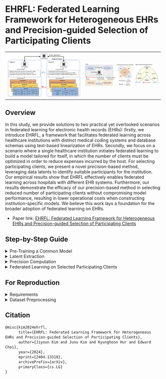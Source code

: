 # EHRFL: Federated Learning Framework for Heterogeneous EHRs and Precision-guided Selection of Participating Clients
<table align="center">
  <tr>
    <td><img src="https://github.com/ji-youn-kim/EHRFL/blob/master/resources/Figure1.png?raw=true" width="500"/></td>
    <td><img src="https://github.com/ji-youn-kim/EHRFL/blob/master/resources/Figure2.png?raw=true" width="500"/></td>
  </tr>
</table>

## Overview
In this study, we provide solutions to two practical yet overlooked scenarios in federated learning for electronic health records (EHRs): firstly, we introduce EHRFL, a framework that facilitates federated learning across healthcare institutions with distinct medical coding systems and database schemas using text-based linearization of EHRs. 
Secondly, we focus on a scenario where a single healthcare institution initiates federated learning to build a model tailored for itself, in which the number of clients must be optimized in order to reduce expenses incurred by the host. For selecting participating clients, we present a novel precision-based method, leveraging data latents to identify suitable participants for the institution.
Our empirical results show that EHRFL effectively enables federated learning across hospitals with different EHR systems. 
Furthermore, our results demonstrate the efficacy of our precision-based method in selecting 
reduced number of participating clients without compromising model performance, resulting in lower operational costs when constructing institution-specific models.
We believe this work lays a foundation for the broader adoption of federated learning on EHRs.

- Paper link: [EHRFL: Federated Learning Framework for Heterogeneous EHRs and Precision-guided Selection of Participating Clients](http://arxiv.org/abs/2404.13318)

## Step-by-Step Guide

<details>
  
<summary>Pre-Training a Common Model</summary>

A common pre-trained model is needed to extract latents from the host and subject datas. \
The host can train this model by (1) setting the [Accelerate](https://huggingface.co/docs/accelerate/en/index) configuration and (2) running the code as follows. \
**Accelerate Config:**
```
compute_environment: LOCAL_MACHINE
distributed_type: MULTI_GPU # You May Use Multiple GPUs
downcast_bf16: 'no'
gpu_ids: [GPU IDs] 
machine_rank: 0
main_training_function: main
mixed_precision: bf16
num_machines: 1
num_processes: [# of GPUs]
rdzv_backend: static
same_network: true
tpu_env: []
tpu_use_cluster: false
tpu_use_sudo: false
use_cpu: false
```
**Code Script** (also located in scripts/single.sh):
```
CUDA_VISIBLE_DEVICES=[GPU IDs] \ # You May Use Multiple GPUs
accelerate launch \
--main_process_port [Port] \
--num_processes [# of GPUs] \
--gpu_ids [GPU IDs] \ # You May Use Multiple GPUs
../main.py \
--input_path [Your Input Path] \
--save_dir [Your Save Directory] \
--train_type single \
--type_token \
--dpe \
--pos_enc \
--n_layers 2 \
--batch_size 64 \
--wandb_project_name [Your Wandb Project Name] \
--wandb_entity_name [Your Wandb Entity Name] \
--src_data [Host Data] \
--mixed_precision bf16
```

</details>

<details>

<summary>Latent Extraction</summary>

The host sends the pre-trained model to subject clients for latent extraction. \
The host and subjects each extract latents with their respective data. \
**Accelerate Config:**
```
compute_environment: LOCAL_MACHINE
distributed_type: 'NO'
downcast_bf16: 'no'
gpu_ids: [GPU ID] # Use a Single GPU
machine_rank: 0
main_training_function: main
mixed_precision: 'no'
num_machines: 1
num_processes: 1
rdzv_backend: static
same_network: true
tpu_env: []
tpu_use_cluster: false
tpu_use_sudo: false
use_cpu: false
```
**Code Script** (also located in scripts/extract_latent.sh):
```
CUDA_VISIBLE_DEVICES=[GPU ID] \ # Use a Single GPU
accelerate launch \
--main_process_port [Port] \
--num_processes [# of GPUs] \
--gpu_ids [GPU ID] \ # Use a Single GPU
../main.py \
--input_path [Your Input Path] \
--save_dir [Your Save Directory] \
--train_type single \
--type_token \
--dpe \
--pos_enc \
--n_layers 2 \
--batch_size 64 \
--wandb_project_name [Your Wandb Project Name] \
--wandb_entity_name [Your Wandb Entity Name] \
--src_data [Client Data to Generate Latent] \
--mixed_precision no \
--extract_latent \
--exp_name [Wandb Run Name for Training Pretrained Host Model] \
--debug
```

</details>

<details>

<summary>Precision Computation</summary>

The host uses the extracted latents to compute precision (and recall) for each host-subject pair. \
This step is necessary for selecting clients for federated learning participation. \
The script for this step is located in scripts/precision_recall.sh.
```
python ../precision_recall.py \
--data_path [Your Data Path] \ # [Root Save Directory]/latents/seed_{seed}
--host [Host Datas] \
--subjects [Subject Datas]
```

</details>

<details>
  
<summary>Federated Learning on Selected Participating Clients</summary>

The host selects participating clients by excluding clients of low precision scores. \
With the selected clients, the host may then conduct federated learning using our EHRFL framework for heterogeneous EHR modeling.

**Accelerate Config:**
```
compute_environment: LOCAL_MACHINE
distributed_type: MULTI_GPU # You May Use Multiple GPUs
downcast_bf16: 'no'
gpu_ids: [GPU IDs] 
machine_rank: 0
main_training_function: main
mixed_precision: bf16
num_machines: 1
num_processes: [# of GPUs]
rdzv_backend: static
same_network: true
tpu_env: []
tpu_use_cluster: false
tpu_use_sudo: false
use_cpu: false
```
**Code Script** (also located in scripts/federated.sh):

```
CUDA_VISIBLE_DEVICES=[GPU IDs] \ # You May Use Multiple GPUs
accelerate launch \
--main_process_port [Port] \
--num_processes [# of GPUs] \
--gpu_ids [GPU IDs] \ # You May Use Multiple GPUs
../main.py \
--input_path [Your Input Path] \
--save_dir [Your Save Directory] \
--train_type federated \
--algorithm [Federated Learning Algorithm] \
--type_token \
--dpe \
--pos_enc \
--n_layers 2 \
--batch_size 64 \
--wandb_project_name [Your Wandb Project Name] \
--wandb_entity_name [Your Wandb Entity Name] \
--src_data [Clients involved in Federated Learning] \
--mixed_precision bf16
```

</details>

## For Reproduction
<details> 
  
<summary>Requirements</summary>

```
# Create the conda environment
conda create -y -n EHRFL python=3.10.4

# Activate the environment
source activate EHRFL

# Install required packages
conda install -y pytorch==1.11.0 torchvision==0.12.0 torchaudio==0.11.0 cudatoolkit=11.3 -c pytorch

pip install pandas==1.4.3 \
            transformers==4.39.0 \
            accelerate==0.27.2 \
            scikit-learn==1.2.2 \
            tqdm==4.65.0 \
            wandb==0.12.21
```

</details>

<details>

<summary>Dataset Preprocessing</summary>

Our experiments use the following datasets: [MIMIC-III](https://physionet.org/content/mimiciii/1.4/), [MIMIC-IV](https://physionet.org/content/mimiciv/2.0/), [eICU](https://physionet.org/content/eicu-crd/2.0/). \
Preprocess the data with [Integrated-EHR-Pipeline](https://github.com/Jwoo5/integrated-ehr-pipeline) as follows:

```
git clone https://github.com/Jwoo5/integrated-ehr-pipeline.git
git checkout federated
```
```
python main.py --ehr mimiciii --dest [Your Output Path] --first_icu --seed 42,43,44,45,46 --mortality --long_term_mortality --los_3day --los_7day --readmission --final_acuity --imminent_discharge --diagnosis --creatinine --bilirubin --platelets --wbc
python main.py --ehr mimiciv --dest [Your Output Path] --first_icu --seed 42,43,44,45,46 --mortality --long_term_mortality --los_3day --los_7day --readmission --final_acuity --imminent_discharge --diagnosis --creatinine --bilirubin --platelets --wbc
python main.py --ehr eicu --dest [Your Output Path] --first_icu --seed 42,43,44,45,46 --mortality --long_term_mortality --los_3day --los_7day --readmission --final_acuity --imminent_discharge --diagnosis --creatinine --bilirubin --platelets --wbc

# For cohort split
python ehrs/federated.py --dest [Your Output Path]
```

</details>

## Citation
```
@misc{kim2024ehrfl,
      title={EHRFL: Federated Learning Framework for Heterogeneous EHRs and Precision-guided Selection of Participating Clients}, 
      author={Jiyoun Kim and Junu Kim and Kyunghoon Hur and Edward Choi},
      year={2024},
      eprint={2404.13318},
      archivePrefix={arXiv},
      primaryClass={cs.LG}
}
```
